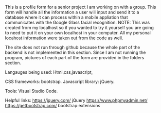 This is a profile form for a senior project I am working on with a group. This form will handle all the information a user will input and send it to a database where it can process within a mobile appliation that communicates with the Google Glass facial recognition. NOTE: This was created from my localhost so if you wanted to try it yourself you are going to need to put it on your own localhost in your computer. All my personal locahost information were taken out from the code as well.

The site does not run through github because the whole part of the backend is not implemented in this section. Since I am not running the program, pictures of each part of the form are provided in the folders section.

Langauges being used: Html,css,javascript,

 CSS frameworks: bootstrap. Javascript library: jQuery.

Tools: Visual Studio Code.

Helpful links: https://jquery.com/ jQuery https://www.phpmyadmin.net/  https://getbootstrap.com/ bootstrap extensions
